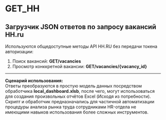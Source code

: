 # GET_HH
## Загрузчик JSON ответов по запросу вакансий HH.ru

Используются общедоступные методы API HH.RU без передачи токена авторизации:
1. Поиск вакансий: **GET/vacancies**
2. Просмотр конккретной вакансии: **GET/vacancies/{vacancy_id}**

___
**Сценарий использования:**\
Ответы преобразуются в простую модель данных посредством обработчика **local_dashboard.xlsb**, после чего, могут использоваться для создания произвольных отчётов Excel (Исходя из потребности).\
Скрипт и обработчик предназначались для частичной автоматизации процедуры анализа рынка труда сотрудниками HR-отдела не имеющими навыков использования более сложных инструментов.
